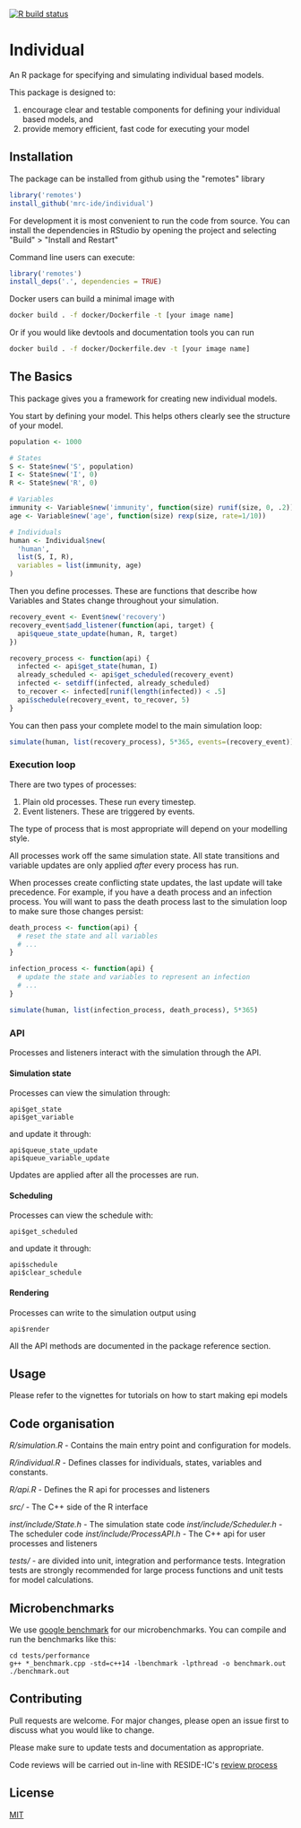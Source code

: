 <!-- badges: start -->
[![R build status](https://github.com/mrc-ide/individaul/workflows/R-CMD-check/badge.svg)](https://github.com/mrc-ide/individual/actions)
<!-- badges: end -->

# Individual

An R package for specifying and simulating individual based models.

This package is designed to:

  1. encourage clear and testable components for defining your individual based 
models, and
  2. provide memory efficient, fast code for executing your model

## Installation

The package can be installed from github using the "remotes" library

```R
library('remotes')
install_github('mrc-ide/individual')
```

For development it is most convenient to run the code from source. You can
install the dependencies in RStudio by opening the project and selecting "Build" > "Install and Restart"

Command line users can execute:

```R
library('remotes')
install_deps('.', dependencies = TRUE)
```

Docker users can build a minimal image with

```bash
docker build . -f docker/Dockerfile -t [your image name]
```

Or if you would like devtools and documentation tools you can run

```bash
docker build . -f docker/Dockerfile.dev -t [your image name]
```

## The Basics

This package gives you a framework for creating new individual models.

You start by defining your model. This helps others clearly see the structure of
your model.

```R
population <- 1000

# States
S <- State$new('S', population)
I <- State$new('I', 0)
R <- State$new('R', 0)

# Variables
immunity <- Variable$new('immunity', function(size) runif(size, 0, .2))
age <- Variable$new('age', function(size) rexp(size, rate=1/10))

# Individuals
human <- Individual$new(
  'human',
  list(S, I, R),
  variables = list(immunity, age)
)
```

Then you define processes. These are functions that describe how Variables and
States change throughout your simulation.

```R
recovery_event <- Event$new('recovery')
recovery_event$add_listener(function(api, target) {
  api$queue_state_update(human, R, target)
})

recovery_process <- function(api) {
  infected <- api$get_state(human, I)
  already_scheduled <- api$get_scheduled(recovery_event)
  infected <- setdiff(infected, already_scheduled) 
  to_recover <- infected[runif(length(infected)) < .5]
  api$schedule(recovery_event, to_recover, 5)
}
```

You can then pass your complete model to the main simulation loop:

```R
simulate(human, list(recovery_process), 5*365, events=(recovery_event))
```

### Execution loop

There are two types of processes:

1. Plain old processes. These run every timestep.
1. Event listeners. These are triggered by events.

The type of process that is most appropriate will depend on your modelling
style.

All processes work off the same simulation state. All state transitions and
variable updates are only applied *after* every process has run.

When processes create conflicting state updates, the last update will take
precedence. For example, if you have a death process and an infection process.
You will want to pass the death process last to the simulation loop to make sure
those changes persist:

```R
death_process <- function(api) {
  # reset the state and all variables
  # ...
}

infection_process <- function(api) {
  # update the state and variables to represent an infection
  # ...
}

simulate(human, list(infection_process, death_process), 5*365)
```

### API

Processes and listeners interact with the simulation through the API.

#### Simulation state

Processes can view the simulation through:

```
api$get_state
api$get_variable
```

and update it through:

```
api$queue_state_update
api$queue_variable_update
```

Updates are applied after all the processes are run.

#### Scheduling

Processes can view the schedule with:

```
api$get_scheduled
```

and update it through:

```
api$schedule
api$clear_schedule
```

#### Rendering

Processes can write to the simulation output using

```
api$render
```

All the API methods are documented in the package reference section.

## Usage

Please refer to the vignettes for tutorials on how to start making
epi models

## Code organisation

*R/simulation.R* - Contains the main entry point and configuration for models.

*R/individual.R* - Defines classes for individuals, states, variables and constants.

*R/api.R* - Defines the R api for processes and listeners

*src/* - The C++ side of the R interface

*inst/include/State.h* - The simulation state code
*inst/include/Scheduler.h* - The scheduler code
*inst/include/ProcessAPI.h* - The C++ api for user processes and listeners

*tests/* - are divided into unit, integration and performance tests. Integration tests are
strongly recommended for large process functions and unit tests for model
calculations.

## Microbenchmarks

We use [google benchmark](https://github.com/google/benchmark) for our
microbenchmarks. You can compile and run the benchmarks like this:

```
cd tests/performance
g++ *_benchmark.cpp -std=c++14 -lbenchmark -lpthread -o benchmark.out
./benchmark.out
```

## Contributing

Pull requests are welcome. For major changes, please open an issue first to
discuss what you would like to change.

Please make sure to update tests and documentation as appropriate.

Code reviews will be carried out in-line with RESIDE-IC's [review
process](https://reside-ic.github.io/articles/pull-requests/)

## License
[MIT](https://choosealicense.com/licenses/mit/)
